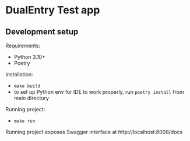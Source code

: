 # DualEntry Test app

## Development setup

Requirements:

-   Python 3.10+
-   Poetry

Installation:

-   `make build`
-   to set up Python env for IDE to work properly, run `poetry install` from main directory

Running project:

-  `make run`

Running project exposes Swagger interface at http://localhost:8008/docs


